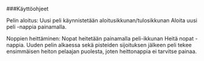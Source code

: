 ###Käyttöohjeet

Pelin aloitus: Uusi peli käynnistetään aloitusikkunan/tulosikkunan Aloita uusi peli -nappia painamalla.

Noppien heittäminen: Nopat heitetään painamalla peli-ikkunan Heitä nopat -nappia. Uuden pelin alkaessa sekä pisteiden sijoituksen jälkeen peli tekee ensimmäisen heiton pelaajan puolesta, joten heittonappia ei tarvitse painaa.

